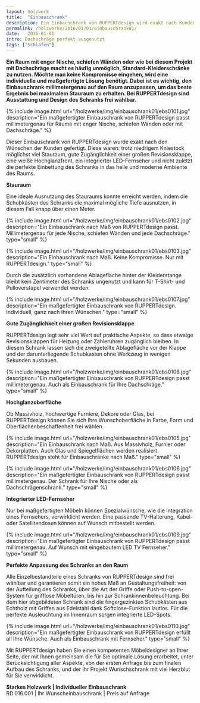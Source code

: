 ```yaml
---
layout: holzwerk
title:  "Einbauschrank"
description: Ein Einbauschrank von RUPPERTdesign wird exakt nach Kundenwunsch gefertigt.
permalink: /holzwerke/2016/01/01/einbauschrank01/
date:   2016-01-01
intro: Dachschräge perfekt ausgenutzt
tags: ["Schlafen"]
---
```




**Ein Raum mit enger Nische, schiefen Wänden oder wie bei diesem Projekt mit Dachschräge macht es häufig unmöglich, 
Standard-Kleiderschränke zu nutzen. Möchte man keine Kompromisse eingehen, 
wird eine individuelle und maßgefertigte Lösung benötigt. 
Dabei ist es wichtig, den Einbauschrank millimetergenau auf den Raum anzupassen, 
um das beste Ergebnis bei maximalem Stauraum zu erhalten. 
Bei RUPPERTdesign sind Ausstattung und Design des Schranks frei wählbar.**


{% include image.html url="/holzwerke/img/einbauschrank01/ebs0101.jpg" description="Ein maßgefertigter Einbauschrank von RUPPERTdesign passt millimetergenau für Räume mit enger Nische, schiefen Wänden oder mit Dachschräge." %}




Dieser Einbauschrank von RUPPERTdesign wurde exakt nach den Wünschen der Kunden gefertigt. 
Diese waren: trotz niedrigem Kniestock möglichst viel Stauraum, 
gute Zugänglichkeit einer großen Revisionsklappe, 
eine weiße Hochglanzfront, ein integrierter LED-Fernseher 
und nicht zuletzt die perfekte Einbettung des Schranks in das helle und moderne Ambiente des Raums.

**Stauraum**

Eine ideale Ausnutzung des Stauraums konnte erreicht werden, 
indem die Schubkästen des Schranks die maximal mögliche Tiefe ausnutzen, in diesem Fall knapp über einen Meter.

{% include image.html url="/holzwerke/img/einbauschrank01/ebs0102.jpg" description="Ein Einbauschrank nach Maß von RUPPERTdesign passt. Millimetergenau für jede Nische, schiefen Wänden und jede Dachschräge." type="small" %}



{% include image.html url="/holzwerke/img/einbauschrank01/ebs0103.jpg" description="Ein Einbauschrank nach Maß. Keine Kompromisse. Nur mit RUPPERTdesign." type="small" %}

Durch die zusätzlich vorhandene Ablagefläche hinter der Kleiderstange 
bleibt kein Zentimeter des Schranks ungenutzt und 
kann für T-Shirt- und Pulloverstapel verwendet werden.

{% include image.html url="/holzwerke/img/einbauschrank01/ebs0107.jpg" description="Ein maßgefertigter Einbauschrank von RUPPERTdesign. Individuell, ganz nach Ihren Wünschen." type="small" %}


**Gute Zugänglichkeit einer großen Revisionsklappe**

RUPPERTdesign legt sehr viel Wert auf praktische Aspekte, 
so dass etwaige Revisionsklappen für Heizung oder Zähleruhren zugänglich bleiben. 
In diesem Schrank lassen sich die zweigeteilte Ablagefläche vor der Klappe 
und der darunterliegende Schubkasten ohne Werkzeug in wenigen Sekunden ausbauen.


{% include image.html url="/holzwerke/img/einbauschrank01/ebs0108.jpg" description="Ein maßgefertigter Einbauschrank von RUPPERTdesign passt millimetergenau. Auch als Einbauschrank für Ihre Dachschräge." type="small" %}


**Hochglanzoberfläche**

Ob Massivholz, hochwertige Furniere, Dekore oder Glas, 
bei RUPPERTdesign können Sie sich Ihre Wunschoberfläche in Farbe, 
Form und Oberflächenbeschaffenheit frei wählen.


{% include image.html url="/holzwerke/img/einbauschrank01/ebs0105.jpg" description="Ein Einbauschrank nach Maß. Aus Massivholz, Furnier oder Dekorplatten. Auch Glas und Spiegelflächen werden realisiert. RUPPERTdesign steht für Einbauschränke nach Maß." type="small" %}

{% include image.html url="/holzwerke/img/einbauschrank01/ebs0106.jpg" description="Ein maßgefertigter Einbauschrank von RUPPERTdesign passt millimetergenau. Der Schrank für Ihre Nische oder als Dachschrägenschrank." type="small" %}


**Integrierter LED-Fernseher**

Nur bei maßgefertigten Möbeln können Spezialwünsche, 
wie die Integration eines Fernsehers, verwirklicht werden. 
Eine passende TV-Halterung, Kabel- oder Satellitendosen können auf Wunsch mitbestellt werden.

{% include image.html url="/holzwerke/img/einbauschrank01/ebs0109.jpg" description="Ein maßgefertigter Einbauschrank von RUPPERTdesign passt millimetergenau. Auf Wunsch mit eingebautem LED TV Fernseher." type="small" %}

**Perfekte Anpassung des Schranks an den Raum**

Alle Einzelbestandteile eines Schranks von RUPPERTdesign sind frei wählbar 
und garantieren somit ein hohes Maß an Gestaltungsfreiheit: von der Aufteilung des Schranks, 
über die Art der Griffe oder Push-to-open-System für grifflose Möbeltüren, 
bis hin zur Schrankinnenbeleuchtung. Bei dem hier abgebildeten Schrank sind die 
fingergezinkten Schubkästen aus Echtholz mit Griffen aus Edelstahl dank Softclose-Funktion lautlos.
Für die perfekte Ausleuchtung im Innenraum sorgen integrierte LED-Spots. 

{% include image.html url="/holzwerke/img/einbauschrank01/ebs0110.jpg" description="Ein maßgefertigter Einbauschrank von RUPPERTdesign erfüllt all Ihre Wünsche. Auch als Einbauschrank mit Fernseher." type="small" %}


Mit RUPPERTdesign haben Sie einen kompetenten Möbeldesigner an Ihrer Seite, 
der mit Ihnen gemeinsam die für Sie optimale Lösung erarbeitet, 
unter Berücksichtigung aller Aspekte, von der ersten Anfrage bis zum finalen Aufbau des Schranks, 
und der Ihr Projekt Wunschschrank mit viel Herzblut für Sie verwirklicht.  


  

**Starkes Holzwerk \| Individueller Einbauschrank**    
RD.016.001  \|  Ihr Wunscheinbauschrank  \|  Preis auf Anfrage
